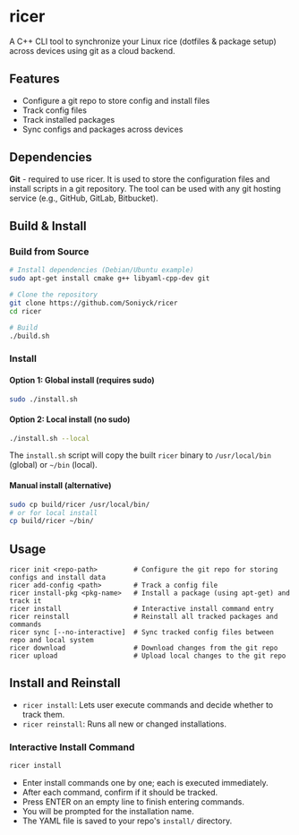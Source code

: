 # ricer

A C++ CLI tool to synchronize your Linux rice (dotfiles & package setup) across devices using git as a cloud backend.

## Features
- Configure a git repo to store config and install files
- Track config files
- Track installed packages
- Sync configs and packages across devices

## Dependencies
**Git** - required to use ricer. It is used to store the configuration files and install scripts in a git repository. The tool can be used with any git hosting service (e.g., GitHub, GitLab, Bitbucket).

## Build & Install

### Build from Source

```sh
# Install dependencies (Debian/Ubuntu example)
sudo apt-get install cmake g++ libyaml-cpp-dev git

# Clone the repository
git clone https://github.com/Soniyck/ricer
cd ricer

# Build
./build.sh
```

### Install

#### Option 1: Global install (requires sudo)
```sh
sudo ./install.sh
```

#### Option 2: Local install (no sudo)
```sh
./install.sh --local
```

The `install.sh` script will copy the built `ricer` binary to `/usr/local/bin` (global) or `~/bin` (local).

#### Manual install (alternative)
```sh
sudo cp build/ricer /usr/local/bin/
# or for local install
cp build/ricer ~/bin/
```

## Usage
```
ricer init <repo-path>         # Configure the git repo for storing configs and install data
ricer add-config <path>        # Track a config file
ricer install-pkg <pkg-name>   # Install a package (using apt-get) and track it
ricer install                  # Interactive install command entry
ricer reinstall                # Reinstall all tracked packages and commands
ricer sync [--no-interactive]  # Sync tracked config files between repo and local system
ricer download                 # Download changes from the git repo
ricer upload                   # Upload local changes to the git repo
```

## Install and Reinstall

- `ricer install`: Lets user execute commands and decide whether to track them.
- `ricer reinstall`: Runs all new or changed installations.

### Interactive Install Command

```sh
ricer install
```

- Enter install commands one by one; each is executed immediately.
- After each command, confirm if it should be tracked.
- Press ENTER on an empty line to finish entering commands.
- You will be prompted for the installation name.
- The YAML file is saved to your repo's `install/` directory.